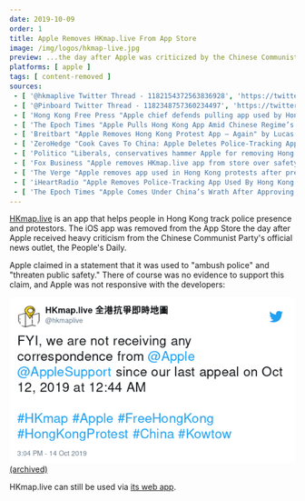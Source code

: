 ```yaml
---
date: 2019-10-09
order: 1
title: Apple Removes HKmap.live From App Store
image: /img/logos/hkmap-live.jpg
preview: ...the day after Apple was criticized by the Chinese Communist Party's news outlet
platforms: [ apple ]
tags: [ content-removed ]
sources:
 - [ '@hkmaplive Twitter Thread - 1182154372563836928', 'https://twitter.com/hkmaplive/status/1182154372563836928' ]
 - [ '@Pinboard Twitter Thread - 1182348757360234497', 'https://twitter.com/Pinboard/status/1182348757360234497' ]
 - [ 'Hong Kong Free Press "Apple chief defends pulling app used by Hong Kong protestors"', 'https://www.hongkongfp.com/2019/10/11/apple-chief-defends-pulling-app-used-hong-kong-protestors/' ]
 - [ 'The Epoch Times "Apple Pulls Hong Kong App Amid Chinese Regime’s Pressure" by Eva Fu', 'https://www.theepochtimes.com/apple-pulls-hong-kong-app-amid-chinas-pressure_3112683.html' ]
 - [ 'Breitbart "Apple Removes Hong Kong Protest App – Again" by Lucas Nolan', 'https://www.breitbart.com/tech/2019/10/10/apple-removes-hong-kong-protest-app-again/' ]
 - [ 'ZeroHedge "Cook Caves To China: Apple Deletes Police-Tracking App Used In Hong Kong Protests"', 'https://www.zerohedge.com/political/apple-quickly-deletes-police-tracking-app-used-hong-kong-protests' ]
 - [ 'Politico "Liberals, conservatives hammer Apple for removing Hong Kong app" by Steven Overly', 'https://www.politico.com/news/2019/10/10/apple-removes-app-hong-kong-044008' ]
 - [ 'Fox Business "Apple removes HKmap.live app from store over safety concerns"', 'https://www.foxbusiness.com/technology/apple-removes-hkmap-app-from-store-over-safety-concerns' ]
 - [ 'The Verge "Apple removes app used in Hong Kong protests after pressure from China" by Sam Byford', 'https://www.theverge.com/2019/10/10/20907596/apple-hong-kong-protests-app-removed-china' ]
 - [ 'iHeartRadio "Apple Removes Police-Tracking App Used By Hong Kong Protesters" by Bill Galluccio', 'https://www.iheart.com/content/2019-10-10-apple-removes-police-tracking-app-used-by-hong-kong-protesters/' ]
 - [ 'The Epoch Times "Apple Comes Under China’s Wrath After Approving Hong Kong App" by Eva Fu', 'https://www.theepochtimes.com/apple-comes-under-chinas-wrath-after-approving-hong-kong-app_3111384.html' ]
---
```


[HKmap.live](https://hkmap.live/) is an app that helps people in Hong Kong track police presence and protestors.
The iOS app was removed from the App Store the day after Apple received heavy criticism from the Chinese Communist Party's official news outlet, the People's Daily.

Apple claimed in a statement that it was used to "ambush police" and "threaten public safety."
There of course was no evidence to support this claim, and Apple was not responsive with the developers:

![Tweet from @hkmaplive](1183866217808793600.png)
[(archived)](https://web.archive.org/web/20191015001121/https:/twitter.com/hkmaplive/status/1183866217808793600)

HKmap.live can still be used via [its web app](https://hkmap.live/).
